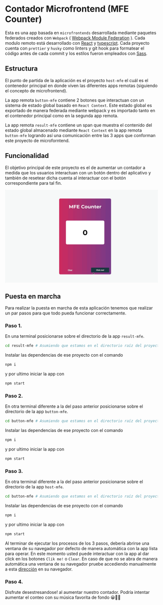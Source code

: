 # Contador Microfrontend (MFE Counter)

Esta es una app basada en `microfrontends` desarrollada mediante paquetes federados creados con `Webpack` ( [Webpack Module Federation](https://webpack.js.org/concepts/module-federation/) ). Cada modulo remoto está desarrollado con [React](https://reactjs.org/) y [typescript](https://www.typescriptlang.org/). Cada proyecto cuenta con `prettier` y `husky` como linters y git hook para formatear el código antes de cada commit y los estilos fueron empleados con [Sass](https://sass-lang.com/).

## Estructura
El punto de partida de la aplicación es el proyecto `host-mfe` el cuál es el contenedor principal en donde viven las diferentes apps remotas (siguiendo el concepto de microfrontend). 

La app remota `button-mfe` contiene 2 botones que interactuan con un sistema de estado global basado en `React Context`. Este estado global es exportado de manera federada mediante webpack y es importado tanto en el contenedor principal como en la segunda app remota.

La app remota `result-mfe` contiene un span que muestra el contenido del estado global almacenado mediante `React Context` en la app remota `button-mfe` logrando así una comunicación entre las 3 apps que conforman este proyecto de microforntend.

## Funcionalidad
El objetivo principal de este proyecto es el de aumentar un contador a medida que los usuarios interactuan con un botón dentro del aplicativo y también de resetear dicha cuenta al interactuar con el botón correspondiente para tal fin.

![Imagen de ejemplo](/assets/counter.gif)

## Puesta en marcha
Para realizar la puesta en marcha de esta aplicación tenemos que realizar un par pasos para que todo pueda funcionar correctamente.

### Paso 1.
En una terminal posicionarse sobre el directorio de la app `result-mfe`.
```sh
cd result-mfe # Asumiendo que estamos en el directorio raíz del proyecto
```
Instalar las dependencias de ese proyecto con el comando  
```sh
npm i
```  
y por ultimo iniciar la app con 
```sh
npm start
```

### Paso 2.
En otra terminal diferente a la del paso anterior posicionarse sobre el directorio de la app `button-mfe`.
```sh
cd button-mfe # Asumiendo que estamos en el directorio raíz del proyecto
```
Instalar las dependencias de ese proyecto con el comando  
```sh
npm i
```  
y por ultimo iniciar la app con 
```sh
npm start
```

### Paso 3. 
En otra terminal diferente a la del paso anterior posicionarse sobre el directorio de la app `host-mfe`.
```sh
cd button-mfe # Asumiendo que estamos en el directorio raíz del proyecto
```
Instalar las dependencias de ese proyecto con el comando  
```sh
npm i
```  
y por ultimo iniciar la app con 
```sh
npm start
```

Al terminar de ejecutar los procesos de los 3 pasos, debería abrirse una ventana de su navegador por defecto de manera automática con la app lista para operar. En este momento usted puede interactuar con la app al dar click en los botones `Clik me!` o `Clear`. En caso de que no se abra de manera automática una ventana de su navegador pruebe accediendo manualmente a esta [dirección](http://localhost:3000) en su navegador. 

### Paso 4.
Disfrute desestresandose! al aumentar nuestro contador. Podría intentar aumentar el conteo con su música favorita de fondo 😀🕺💃